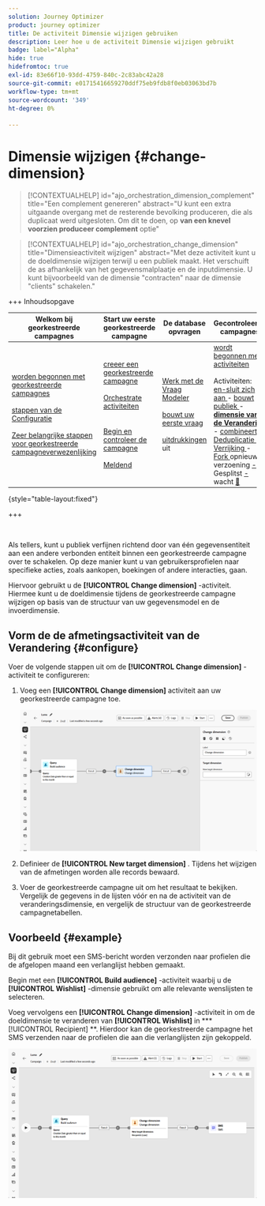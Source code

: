```yaml
---
solution: Journey Optimizer
product: journey optimizer
title: De activiteit Dimensie wijzigen gebruiken
description: Leer hoe u de activiteit Dimensie wijzigen gebruikt
badge: label="Alpha"
hide: true
hidefromtoc: true
exl-id: 83e66f10-93dd-4759-840c-2c83abc42a28
source-git-commit: e01715416659270ddf75eb9fdb8f0eb03063bd7b
workflow-type: tm+mt
source-wordcount: '349'
ht-degree: 0%

---
```


# Dimensie wijzigen {#change-dimension}

>[!CONTEXTUALHELP]
>id="ajo_orchestration_dimension_complement"
>title="Een complement genereren"
>abstract="U kunt een extra uitgaande overgang met de resterende bevolking produceren, die als duplicaat werd uitgesloten. Om dit te doen, op **van een knevel voorzien produceer complement** optie"

>[!CONTEXTUALHELP]
>id="ajo_orchestration_change_dimension"
>title="Dimensieactiviteit wijzigen"
>abstract="Met deze activiteit kunt u de doeldimensie wijzigen terwijl u een publiek maakt. Het verschuift de as afhankelijk van het gegevensmalplaatje en de inputdimensie. U kunt bijvoorbeeld van de dimensie &quot;contracten&quot; naar de dimensie &quot;clients&quot; schakelen."

+++ Inhoudsopgave

| Welkom bij georkestreerde campagnes | Start uw eerste georkestreerde campagne | De database opvragen | Gecontroleerde campagnes |
|---|---|---|---|
| [ worden begonnen met georkestreerde campagnes ](../gs-orchestrated-campaigns.md)<br/><br/>[ stappen van de Configuratie ](../configuration-steps.md)<br/><br/>[ Zeer belangrijke stappen voor georkestreerde campagneverwezenlijking ](../gs-campaign-creation.md) | [ creeer een georkestreerde campagne ](../create-orchestrated-campaign.md)<br/><br/>[ Orchestrate activiteiten ](../orchestrate-activities.md)<br/><br/><br/>[ Begin en controleer de campagne ](../start-monitor-campaigns.md)<br/><br/>[ Meldend ](../reporting-campaigns.md) | [ Werk met de Vraag Modeler ](../orchestrated-rule-builder.md)<br/><br/>[ bouwt uw eerste vraag ](../build-query.md)<br/><br/>[ uitdrukkingen ](../edit-expressions.md) uit | [ wordt begonnen met activiteiten ](about-activities.md)<br/><br/> Activiteiten:<br/>[ en-sluit zich aan ](and-join.md) - [ bouwt publiek ](build-audience.md) - **[dimensie van de Verandering](change-dimension.md)** - [ combineert ](combine.md) - [ Deduplicatie ](deduplication.md) - [ Verrijking ](enrichment.md) - [ Fork ](fork.md) opnieuw verzoening [ - ](reconciliation.md) Gesplitst [ - ](split.md) wacht [&#128279;](wait.md) |

{style="table-layout:fixed"}

+++

<br/>

Als tellers, kunt u publiek verfijnen richtend door van één gegevensentiteit aan een andere verbonden entiteit binnen een georkestreerde campagne over te schakelen. Op deze manier kunt u van gebruikersprofielen naar specifieke acties, zoals aankopen, boekingen of andere interacties, gaan.

Hiervoor gebruikt u de **[!UICONTROL Change dimension]** -activiteit. Hiermee kunt u de doeldimensie tijdens de georkestreerde campagne wijzigen op basis van de structuur van uw gegevensmodel en de invoerdimensie.

<!--
>[!IMPORTANT]
>
>Please note that the **[!UICONTROL Change Dimension]** and **[!UICONTROL Change Data source]** activities should not be added in one row. If you need to use both activities consecutively, make sure you include an **[!UICONTROL Enrichement]** activity in between them. This ensures proper execution and prevents potential conflicts or errors.-->

## Vorm de de afmetingsactiviteit van de Verandering {#configure}

Voer de volgende stappen uit om de **[!UICONTROL Change dimension]** -activiteit te configureren:

1. Voeg een **[!UICONTROL Change dimension]** activiteit aan uw georkestreerde campagne toe.

   ![](../assets/change-dimension.png)

1. Definieer de **[!UICONTROL New target dimension]** . Tijdens het wijzigen van de afmetingen worden alle records bewaard.

1. Voer de georkestreerde campagne uit om het resultaat te bekijken. Vergelijk de gegevens in de lijsten vóór en na de activiteit van de veranderingsdimensie, en vergelijk de structuur van de georkestreerde campagnetabellen.

## Voorbeeld {#example}

Bij dit gebruik moet een SMS-bericht worden verzonden naar profielen die de afgelopen maand een verlanglijst hebben gemaakt.

Begin met een **[!UICONTROL Build audience]** -activiteit waarbij u de **[!UICONTROL Wishlist]** -dimensie gebruikt om alle relevante wenslijsten te selecteren.

Voeg vervolgens een **[!UICONTROL Change dimension]** -activiteit in om de doeldimensie te veranderen van **[!UICONTROL Wishlist]** in *** [!UICONTROL Recipient] &#x200B;**. Hierdoor kan de georkestreerde campagne het SMS verzenden naar de profielen die aan die verlanglijsten zijn gekoppeld.

![](../assets/change-dimension-example.png)
